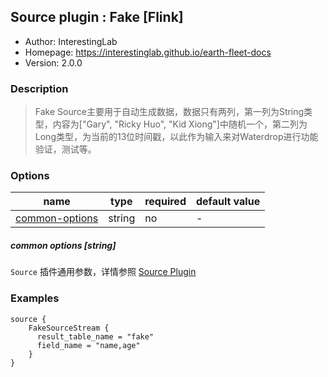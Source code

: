 ## Source plugin : Fake [Flink]

* Author: InterestingLab
* Homepage: https://interestinglab.github.io/earth-fleet-docs
* Version: 2.0.0

### Description
> Fake Source主要用于自动生成数据，数据只有两列，第一列为String类型，内容为["Gary", "Ricky Huo", "Kid Xiong"]中随机一个，第二列为Long类型，为当前的13位时间戳，以此作为输入来对Waterdrop进行功能验证，测试等。

### Options
| name | type | required | default value |
| --- | --- | --- | --- |
| [common-options](#common-options-string)| string | no | - |

##### common options [string]

`Source` 插件通用参数，详情参照 [Source Plugin](/zh-cn/v2/flink/configuration/source-plugins/)


### Examples
```
source {
    FakeSourceStream {
      result_table_name = "fake"
      field_name = "name,age"
    }
}
```
